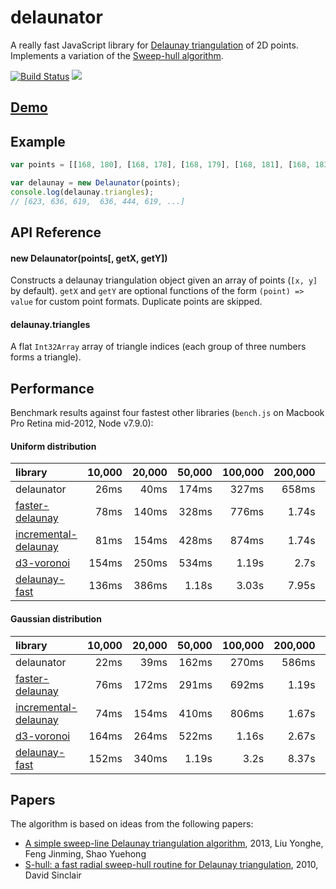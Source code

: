 # delaunator

A really fast JavaScript library for
[Delaunay triangulation](https://en.wikipedia.org/wiki/Delaunay_triangulation) of 2D points.
Implements a variation of the [Sweep-hull algorithm](http://s-hull.org/).

[![Build Status](https://travis-ci.org/mapbox/delaunator.svg?branch=master)](https://travis-ci.org/mapbox/delaunator)
[![](https://img.shields.io/badge/simply-awesome-brightgreen.svg)](https://github.com/mourner/projects)


## [Demo](https://mapbox.github.io/delaunator/)


## Example

```js
var points = [[168, 180], [168, 178], [168, 179], [168, 181], [168, 183], ...];

var delaunay = new Delaunator(points);
console.log(delaunay.triangles);
// [623, 636, 619,  636, 444, 619, ...]
```


## API Reference

#### new Delaunator(points[, getX, getY])

Constructs a delaunay triangulation object given an array of points (`[x, y]` by default).
`getX` and `getY` are optional functions of the form `(point) => value` for custom point formats.
Duplicate points are skipped.

#### delaunay.triangles

A flat `Int32Array` array of triangle indices (each group of three numbers forms a triangle).


## Performance

Benchmark results against four fastest other libraries
(`bench.js` on Macbook Pro Retina mid-2012, Node v7.9.0):

#### Uniform distribution

library | 10,000 | 20,000 | 50,000 | 100,000 | 200,000 | 500,000 | 1,000,000
:-- | --: | --: | --: | --: | --: | --: | --:
delaunator | 26ms | 40ms | 174ms | 327ms | 658ms | 2.07s | 4.95s
[faster-delaunay](https://github.com/Bathlamos/delaunay-triangulation) | 78ms | 140ms | 328ms | 776ms | 1.74s | 3.87s | 6.99s
[incremental-delaunay](https://github.com/mikolalysenko/incremental-delaunay) | 81ms | 154ms | 428ms | 874ms | 1.74s | 4.3s | 9.03s
[d3-voronoi](https://github.com/d3/d3-voronoi) | 154ms | 250ms | 534ms | 1.19s | 2.7s | 7.37s | 18.36s
[delaunay-fast](https://github.com/ironwallaby/delaunay) | 136ms | 386ms | 1.18s | 3.03s | 7.95s | 28.2s | 76.96s

#### Gaussian distribution

library | 10,000 | 20,000 | 50,000 | 100,000 | 200,000 | 500,000 | 1,000,000
:-- | --: | --: | --: | --: | --: | --: | --:
delaunator | 22ms | 39ms | 162ms | 270ms | 586ms | 1.86s | 4.53s
[faster-delaunay](https://github.com/Bathlamos/delaunay-triangulation) | 76ms | 172ms | 291ms | 692ms | 1.19s | 3.46s | 6.36s
[incremental-delaunay](https://github.com/mikolalysenko/incremental-delaunay) | 74ms | 154ms | 410ms | 806ms | 1.67s | 4.27s | 8.3s
[d3-voronoi](https://github.com/d3/d3-voronoi) | 164ms | 264ms | 522ms | 1.16s | 2.67s | 7.64s | 18.62s
[delaunay-fast](https://github.com/ironwallaby/delaunay) | 152ms | 340ms | 1.19s | 3.2s | 8.37s | 30.03s | 82.05s

## Papers

The algorithm is based on ideas from the following papers:

- [A simple sweep-line Delaunay triangulation algorithm](http://www.academicpub.org/jao/paperInfo.aspx?paperid=15630), 2013, Liu Yonghe, Feng Jinming, Shao Yuehong
- [S-hull: a fast radial sweep-hull routine for Delaunay triangulation](http://www.s-hull.org/paper/s_hull.pdf), 2010, David Sinclair
